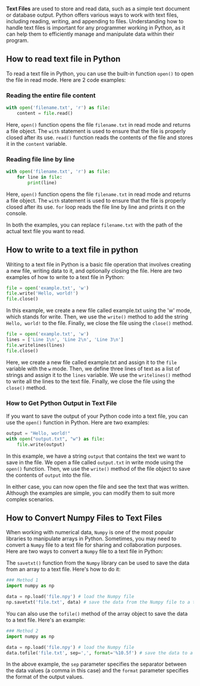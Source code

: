 **Text Files** are used to store and read data, such as a simple text document or database output. Python offers various ways to work with text files, including reading, writing, and appending to files. Understanding how to handle text files is important for any programmer working in Python, as it can help them to efficiently manage and manipulate data within their program.  
  
## How to read text file in Python  

To read a text file in Python, you can use the built-in function `open()` to open the file in read mode. Here are 2 code examples:

### Reading the entire file content

```python
with open('filename.txt', 'r') as file:
    content = file.read()
```

Here, `open()` function opens the file `filename.txt` in read mode and returns a file object. The `with` statement is used to ensure that the file is properly closed after its use. `read()` function reads the contents of the file and stores it in the `content` variable.

### Reading file line by line

```python
with open('filename.txt', 'r') as file:
    for line in file:
        print(line)
```

Here, `open()` function opens the file `filename.txt` in read mode and returns a file object. The `with` statement is used to ensure that the file is properly closed after its use. `for` loop reads the file line by line and prints it on the console.

In both the examples, you can replace `filename.txt` with the path of the actual text file you want to read.  

## How to write to a text file in python  

Writing to a text file in Python is a basic file operation that involves creating a new file, writing data to it, and optionally closing the file. Here are two examples of how to write to a text file in Python:

```python
file = open('example.txt', 'w')
file.write('Hello, world!')
file.close()
```

In this example, we create a new file called example.txt using the 'w' mode, which stands for write. Then, we use the `write()` method to add the string `Hello, world!` to the file. Finally, we close the file using the `close()` method.

```python
file = open('example.txt', 'w')
lines = ['Line 1\n', 'Line 2\n', 'Line 3\n']
file.writelines(lines)
file.close()
```

Here, we create a new file called example.txt and assign it to the `file` variable with the `w` mode. Then, we define three lines of text as a list of strings and assign it to the `lines` variable. We use the `writelines()` method to write all the lines to the text file. Finally, we close the file using the `close()` method.

### How to Get Python Output in Text File  

If you want to save the output of your Python code into a text file, you can use the `open()` function in Python. Here are two examples:

```python
output = "Hello, world!"
with open("output.txt", "w") as file:
    file.write(output)
```

In this example, we have a string `output` that contains the text we want to save in the file. We open a file called `output.txt` in write mode using the `open()` function. Then, we use the `write()` method of the file object to save the contents of `output` into the file.

In either case, you can now open the file and see the text that was written. Although the examples are simple, you can modify them to suit more complex scenarios.  
  
## How to Convert Numpy Files to Text Files

When working with numerical data, `Numpy` is one of the most popular libraries to manipulate arrays in Python. Sometimes, you may need to convert a `Numpy` file to a text file for sharing and collaboration purposes. Here are two ways to convert a `Numpy` file to a text file in Python:

The `savetxt()` function from the `Numpy` library can be used to save the data from an array to a text file. Here's how to do it:

```python
### Method 1
import numpy as np

data = np.load('file.npy') # load the Numpy file
np.savetxt('file.txt', data) # save the data from the Numpy file to a text file
```

You can also use the `tofile()` method of the array object to save the data to a text file. Here's an example:

```python
### Method 2
import numpy as np

data = np.load('file.npy') # load the Numpy file
data.tofile('file.txt', sep=',', format='%10.5f') # save the data to a text file
```

In the above example, the `sep` parameter specifies the separator between the data values (a comma in this case) and the `format` parameter specifies the format of the output values.
